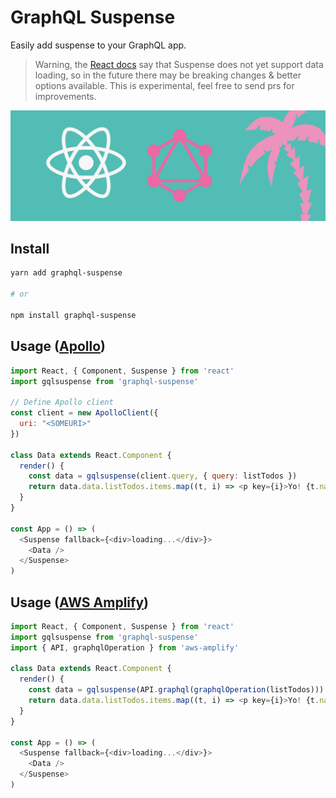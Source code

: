 # GraphQL Suspense

Easily add suspense to your GraphQL app.

> Warning, the [React docs](https://reactjs.org/docs/react-api.html#reactsuspense) say that Suspense does not yet support data loading, so in the future there may be breaking changes & better options available. This is experimental, feel free to send prs for improvements.

![](header.jpg)

## Install

```sh
yarn add graphql-suspense

# or

npm install graphql-suspense
```

## Usage ([Apollo](https://www.apollographql.com/docs/react/))

```js
import React, { Component, Suspense } from 'react'
import gqlsuspense from 'graphql-suspense'

// Define Apollo client
const client = new ApolloClient({
  uri: "<SOMEURI>"
})

class Data extends React.Component {
  render() {
    const data = gqlsuspense(client.query, { query: listTodos })
    return data.data.listTodos.items.map((t, i) => <p key={i}>Yo! {t.name}</p>)
  }
}

const App = () => (
  <Suspense fallback={<div>loading...</div>}>
    <Data />
  </Suspense> 
)
```

## Usage ([AWS Amplify](https://aws-amplify.github.io/))

```js
import React, { Component, Suspense } from 'react'
import gqlsuspense from 'graphql-suspense'
import { API, graphqlOperation } from 'aws-amplify'

class Data extends React.Component {
  render() {
    const data = gqlsuspense(API.graphql(graphqlOperation(listTodos)))
    return data.data.listTodos.items.map((t, i) => <p key={i}>Yo! {t.name}</p>)
  }
}

const App = () => (
  <Suspense fallback={<div>loading...</div>}>
    <Data />
  </Suspense> 
)
```

